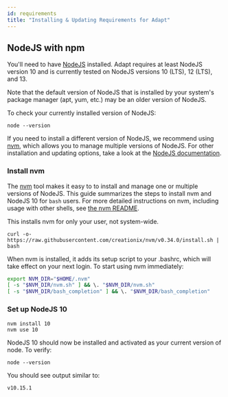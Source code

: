 ```yaml
---
id: requirements
title: "Installing & Updating Requirements for Adapt"
---
```

<!-- DOCTOC SKIP -->

## NodeJS with npm

You'll need to have [NodeJS](https://nodejs.org) installed.
Adapt requires at least NodeJS version 10 and is currently tested on NodeJS versions 10 (LTS), 12 (LTS), and 13.

Note that the default version of NodeJS that is installed by your system's package manager (apt, yum, etc.) may be an older version of NodeJS.

To check your currently installed version of NodeJS:
```console
node --version
```

If you need to install a different version of NodeJS, we recommend using [nvm](https://github.com/creationix/nvm), which allows you to manage multiple versions of NodeJS. For other installation and updating options, take a look at the [NodeJS documentation](https://nodejs.org/en/download/).

### Install nvm
The [nvm](https://github.com/creationix/nvm) tool makes it easy to to install and manage one or multiple versions of NodeJS. This guide summarizes the steps to install nvm and NodeJS 10 for `bash` users. For more detailed instructions on nvm, including usage with other shells, see [the nvm README](https://github.com/creationix/nvm).

This installs nvm for only your user, not system-wide.
```console
curl -o- https://raw.githubusercontent.com/creationix/nvm/v0.34.0/install.sh | bash
```
When nvm is installed, it adds its setup script to your .bashrc, which will
take effect on your next login. To start using nvm immediately:
```bash
export NVM_DIR="$HOME/.nvm"
[ -s "$NVM_DIR/nvm.sh" ] && \. "$NVM_DIR/nvm.sh"
[ -s "$NVM_DIR/bash_completion" ] && \. "$NVM_DIR/bash_completion"
```

### Set up NodeJS 10

```console
nvm install 10
nvm use 10
```
NodeJS 10 should now be installed and activated as your current version of
node. To verify:
```console
node --version
```
You should see output similar to:
```console
v10.15.1
```
